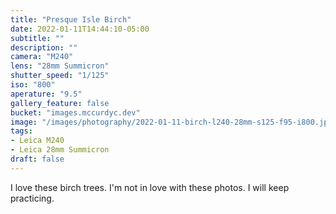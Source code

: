 ```yaml
---
title: "Presque Isle Birch"
date: 2022-01-11T14:44:10-05:00
subtitle: ""
description: ""
camera: "M240"
lens: "28mm Summicron"
shutter_speed: "1/125"
iso: "800"
aperature: "9.5"
gallery_feature: false
bucket: "images.mccurdyc.dev"
image: "/images/photography/2022-01-11-birch-l240-28mm-s125-f95-i800.jpg"
tags:
- Leica M240
- Leica 28mm Summicron
draft: false
---
```


I love these birch trees. I'm not in love with these photos. I will keep practicing.
